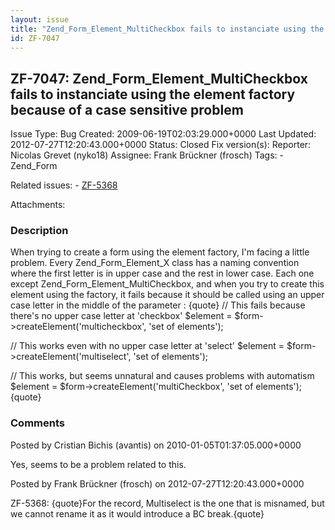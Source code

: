 ```yaml
---
layout: issue
title: "Zend_Form_Element_MultiCheckbox fails to instanciate using the element factory because of a case sensitive problem"
id: ZF-7047
---
```


ZF-7047: Zend\_Form\_Element\_MultiCheckbox fails to instanciate using the element factory because of a case sensitive problem
------------------------------------------------------------------------------------------------------------------------------

 Issue Type: Bug Created: 2009-06-19T02:03:29.000+0000 Last Updated: 2012-07-27T12:20:43.000+0000 Status: Closed Fix version(s): 
 Reporter:  Nicolas Grevet (nyko18)  Assignee:  Frank Brückner (frosch)  Tags: - Zend\_Form
 
 Related issues: - [ZF-5368](/issues/browse/ZF-5368)
 
 Attachments: 
### Description

When trying to create a form using the element factory, I'm facing a little problem. Every Zend\_Form\_Element\_X class has a naming convention where the first letter is in upper case and the rest in lower case. Each one except Zend\_Form\_Element\_MultiCheckbox, and when you try to create this element using the factory, it fails because it should be called using an upper case letter in the middle of the parameter : {quote} // This fails because there's no upper case letter at 'checkbox' $element = $form->createElement('multicheckbox', 'set of elements');

// This works even with no upper case letter at 'select' $element = $form->createElement('multiselect', 'set of elements');

// This works, but seems unnatural and causes problems with automatism $element = $form->createElement('multiCheckbox', 'set of elements'); {quote}

 

 

### Comments

Posted by Cristian Bichis (avantis) on 2010-01-05T01:37:05.000+0000

Yes, seems to be a problem related to this.

 

 

Posted by Frank Brückner (frosch) on 2012-07-27T12:20:43.000+0000

ZF-5368: {quote}For the record, Multiselect is the one that is misnamed, but we cannot rename it as it would introduce a BC break.{quote}

 

 